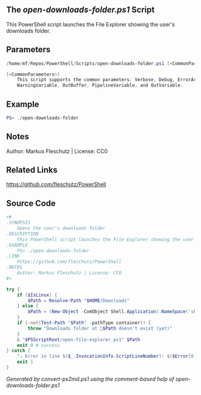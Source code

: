 ## The *open-downloads-folder.ps1* Script

This PowerShell script launches the File Explorer showing the user's downloads folder.

## Parameters
```powershell
/home/mf/Repos/PowerShell/Scripts/open-downloads-folder.ps1 [<CommonParameters>]

[<CommonParameters>]
    This script supports the common parameters: Verbose, Debug, ErrorAction, ErrorVariable, WarningAction, 
    WarningVariable, OutBuffer, PipelineVariable, and OutVariable.
```

## Example
```powershell
PS> ./open-downloads-folder

```

## Notes
Author: Markus Fleschutz | License: CC0

## Related Links
https://github.com/fleschutz/PowerShell

## Source Code
```powershell
<#
.SYNOPSIS
	Opens the user's downloads folder
.DESCRIPTION
	This PowerShell script launches the File Explorer showing the user's downloads folder.
.EXAMPLE
	PS> ./open-downloads-folder
.LINK
	https://github.com/fleschutz/PowerShell
.NOTES
	Author: Markus Fleschutz | License: CC0
#>

try {
	if ($IsLinux) {
		$Path = Resolve-Path "$HOME/Downloads"
	} else {
		$Path = (New-Object -ComObject Shell.Application).NameSpace('shell:Downloads').Self.Path
	}
	if (-not(Test-Path "$Path" -pathType container)) {
		throw "Downloads folder at 📂$Path doesn't exist (yet)"
	}
	& "$PSScriptRoot/open-file-explorer.ps1" $Path
	exit 0 # success
} catch {
	"⚠️ Error in line $($_.InvocationInfo.ScriptLineNumber): $($Error[0])"
	exit 1
}
```

*Generated by convert-ps2md.ps1 using the comment-based help of open-downloads-folder.ps1*

